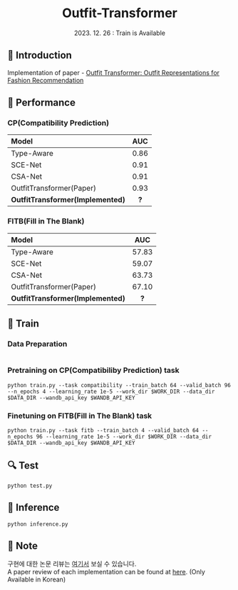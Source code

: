 # <div align="center"> Outfit-Transformer </div>

<div align="center"> 2023. 12. 26 : Train is Available </div>

## 🤗 Introduction
Implementation of paper - [Outfit Transformer: Outfit Representations for Fashion Recommendation](https://arxiv.org/abs/2204.04812)

## 🎯 Performance
### CP(Compatibility Prediction)
|Model|AUC|
|:-|:-:|
|Type-Aware|0.86|
|SCE-Net|0.91|
|CSA-Net|0.91|
|OutfitTransformer(Paper)|0.93|
|**OutfitTransformer(Implemented)**|**?**|

### FITB(Fill in The Blank)
|Model|AUC|
|:-|:-:|
|Type-Aware|57.83|
|SCE-Net|59.07|
|CSA-Net|63.73|
|OutfitTransformer(Paper)|67.10|
|**OutfitTransformer(Implemented)**|**?**|

## 🧱 Train
### Data Preparation
```
```

### Pretraining on CP(Compatibiliby Prediction) task
```
python train.py --task compatibility --train_batch 64 --valid_batch 96 --n_epochs 4 --learning_rate 1e-5 --work_dir $WORK_DIR --data_dir $DATA_DIR --wandb_api_key $WANDB_API_KEY
```

### Finetuning on FITB(Fill in The Blank) task
```
python train.py --task fitb --train_batch 4 --valid_batch 64 --n_epochs 96 --learning_rate 1e-5 --work_dir $WORK_DIR --data_dir $DATA_DIR --wandb_api_key $WANDB_API_KEY
```

## 🔍 Test
```
python test.py
```

## 🧶 Inference
```
python inference.py
```

## 🔔 Note
구현에 대한 논문 리뷰는 [여기서]() 보실 수 있습니다. <br> 
A paper review of each implementation can be found at [here](). (Only Available in Korean)
